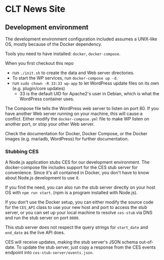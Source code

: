 # CLT News Site

## Development environment

The development environment configuration included assumes a
UNIX-like OS, mostly because of the Docker dependency.

Tools you need to have installed: `docker`, `docker-compose`.

When you first checkout this repo
- run `./init.sh` to create the data and Web server directories.
- To start the WP services, run `docker-compose up -d`.
- run `sudo chown -R 33:33 wp-app` to let WordPress update files on
its own (e.g. plugin/core updates)
    - 33 is the default UID for Apache2's user in Debian, which is
    what the WordPress container uses.


The Compose file tells the WordPress web server to listen on port
80. If you have another Web server running on your machine, this
will cause a conflict. Either modify the `docker-compose.yml` file
to make WP listen on another port, or stop your other Web server.

Check the documentation for Docker, Docker Compose, or the
Docker images (e.g. mariadb, WordPress) for further documentation.

### Stubbing CES

A Node.js application stubs CES for our development environment.
The docker-compose file includes support for the CES stub server for
convenience. Since it's all contained in Docker, you don't have to know
about Node.js development to use it.

If you find the need, you can also run the stub server directly on your 
host OS with `npm run start`. (npm is a program installed with Node.js).

If you don't use the Docker setup, you can either modify the source code
for the `CES_API` class to use your new host and port to access the stub
server, or you can set up your local machine to resolve `ces-stub` via
DNS and run the stub server on port `8080`.

This stub server does not respect the query strings for `start_date` and
`end_date` as the live API does.

CES will receive updates, making the stub server's JSON schema out-of-date.
To update the stub server, just copy a response from the CES events endpoint
into `ces-stub-server/events.json`.


